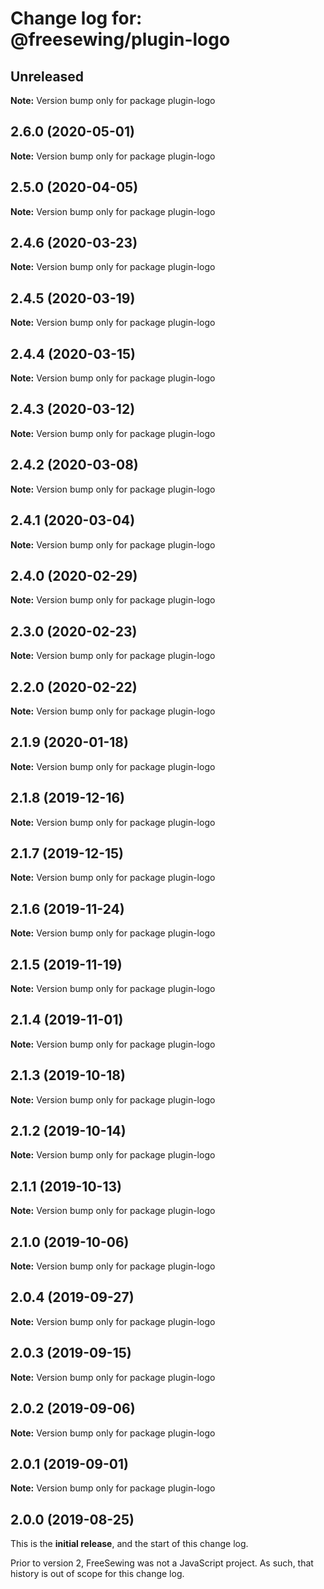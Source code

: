# Change log for: @freesewing/plugin-logo

## Unreleased

**Note:** Version bump only for package plugin-logo

## 2.6.0 (2020-05-01)

**Note:** Version bump only for package plugin-logo

## 2.5.0 (2020-04-05)

**Note:** Version bump only for package plugin-logo

## 2.4.6 (2020-03-23)

**Note:** Version bump only for package plugin-logo

## 2.4.5 (2020-03-19)

**Note:** Version bump only for package plugin-logo

## 2.4.4 (2020-03-15)

**Note:** Version bump only for package plugin-logo

## 2.4.3 (2020-03-12)

**Note:** Version bump only for package plugin-logo

## 2.4.2 (2020-03-08)

**Note:** Version bump only for package plugin-logo

## 2.4.1 (2020-03-04)

**Note:** Version bump only for package plugin-logo

## 2.4.0 (2020-02-29)

**Note:** Version bump only for package plugin-logo

## 2.3.0 (2020-02-23)

**Note:** Version bump only for package plugin-logo

## 2.2.0 (2020-02-22)

**Note:** Version bump only for package plugin-logo

## 2.1.9 (2020-01-18)

**Note:** Version bump only for package plugin-logo

## 2.1.8 (2019-12-16)

**Note:** Version bump only for package plugin-logo

## 2.1.7 (2019-12-15)

**Note:** Version bump only for package plugin-logo

## 2.1.6 (2019-11-24)

**Note:** Version bump only for package plugin-logo

## 2.1.5 (2019-11-19)

**Note:** Version bump only for package plugin-logo

## 2.1.4 (2019-11-01)

**Note:** Version bump only for package plugin-logo

## 2.1.3 (2019-10-18)

**Note:** Version bump only for package plugin-logo

## 2.1.2 (2019-10-14)

**Note:** Version bump only for package plugin-logo

## 2.1.1 (2019-10-13)

**Note:** Version bump only for package plugin-logo

## 2.1.0 (2019-10-06)

**Note:** Version bump only for package plugin-logo

## 2.0.4 (2019-09-27)

**Note:** Version bump only for package plugin-logo

## 2.0.3 (2019-09-15)

**Note:** Version bump only for package plugin-logo

## 2.0.2 (2019-09-06)

**Note:** Version bump only for package plugin-logo

## 2.0.1 (2019-09-01)

**Note:** Version bump only for package plugin-logo

## 2.0.0 (2019-08-25)

This is the **initial release**, and the start of this change log.

Prior to version 2, FreeSewing was not a JavaScript project.
As such, that history is out of scope for this change log.
